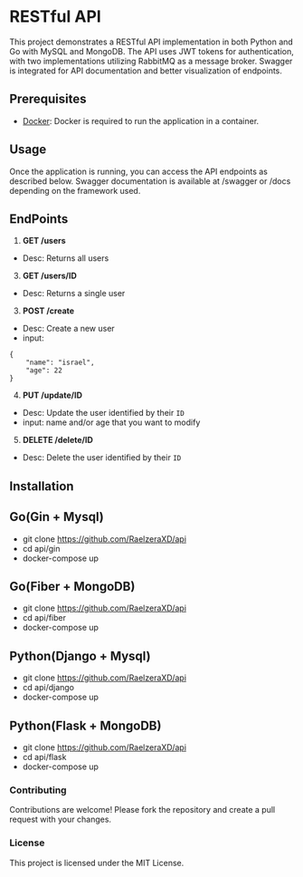 # RESTful API
This project demonstrates a RESTful API implementation in both Python and Go with MySQL and MongoDB. The API uses JWT tokens for authentication, with two implementations utilizing RabbitMQ as a message broker. Swagger is integrated for API documentation and better visualization of endpoints.
## Prerequisites
- [Docker](https://www.docker.com/get-started): Docker is required to run the application in a container.

## Usage
Once the application is running, you can access the API endpoints as described below. Swagger documentation is available at /swagger or /docs depending on the framework used.
## EndPoints
1. **GET /users**
* Desc: Returns all users
3. **GET /users/ID**
* Desc: Returns a single user
3. **POST /create**
* Desc: Create a new user
* input:
```
{
    "name": "israel",
    "age": 22
}
```
4. **PUT /update/ID**
* Desc: Update the user identified by their `ID`
* input: name and/or age that you want to modify
5. **DELETE /delete/ID**
  * Desc: Delete the user identified by their `ID`

## Installation
## Go(Gin + Mysql)
* git clone https://github.com/RaelzeraXD/api
* cd api/gin
* docker-compose up
## Go(Fiber + MongoDB)
* git clone https://github.com/RaelzeraXD/api
* cd api/fiber
* docker-compose up
## Python(Django + Mysql)
* git clone https://github.com/RaelzeraXD/api
* cd api/django
* docker-compose up
## Python(Flask + MongoDB)
* git clone https://github.com/RaelzeraXD/api
* cd api/flask
* docker-compose up

### Contributing
Contributions are welcome! Please fork the repository and create a pull request with your changes.

### License
This project is licensed under the MIT License.
